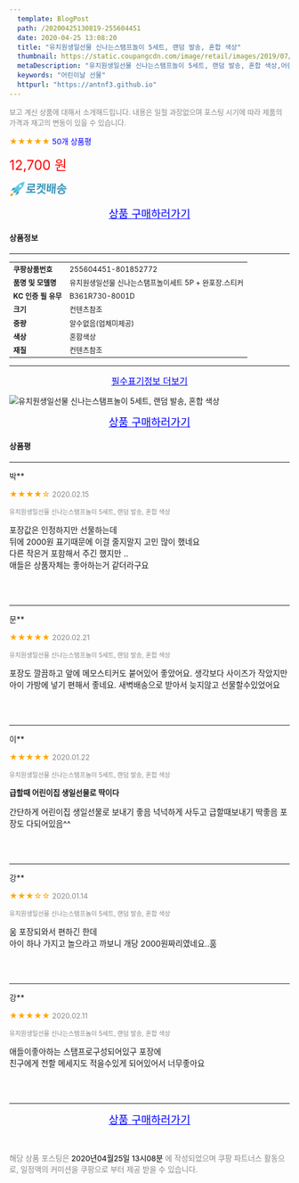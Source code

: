 ```yaml
---
  template: BlogPost
  path: /20200425130819-255604451
  date: 2020-04-25 13:08:20
  title: "유치원생일선물 신나는스탬프놀이 5세트, 랜덤 발송, 혼합 색상"
  thumbnail: https://static.coupangcdn.com/image/retail/images/2019/07/08/17/4/e99c108c-50fd-412c-bb3f-58f776514002.jpg
  metaDescription: "유치원생일선물 신나는스탬프놀이 5세트, 랜덤 발송, 혼합 색상,어린이날 선물"
  keywords: "어린이날 선물"
  httpurl: "https://antnf3.github.io"
---
```

  
<span style="color: #888;font-size:0.8rem">보고 계신 상품에 대해서 소개해드립니다.
내용은 일절 과장없으며 포스팅 시기에 따라 제품의 가격과 재고의 변동이 있을 수 있습니다.</span>
  
<span style="color: orange;">★★★★★</span> <span style="color: blue;font-size: 0.85rem;">50개 상품평</span>

<span style="font-size: 0.9rem"></span> 

<span style="color: red;font-size: 1.5rem;">12,700 원</span>

![로켓배송](/assets/rocket_logo.png)

<p align="center"><a href="http://me2.do/xow749Is" style="font-size: 1.2rem; color: blue;">상품 구매하러가기</a></p>

#### 상품정보

---

|                  |                       |
| ---------------- | --------------------- |
| **<span style="font-size:0.8rem;">쿠팡상품번호</span>** | <span style="font-size:0.8rem;">255604451-801852772</span> |
| **<span style="font-size:0.8rem;">품명 및 모델명</span>**    | <span style="font-size:0.8rem;">유치원생일선물 신나는스탬프놀이세트 5P + 완포장.스티커</span>        |
| **<span style="font-size:0.8rem;">KC 인증 필 유무</span>**    | <span style="font-size:0.8rem;">B361R730-8001D</span>        |
| **<span style="font-size:0.8rem;">크기</span>**    | <span style="font-size:0.8rem;">컨텐츠참조</span>        |
| **<span style="font-size:0.8rem;">중량</span>**    | <span style="font-size:0.8rem;">알수없음(업체미제공)</span>        |
| **<span style="font-size:0.8rem;">색상</span>**    | <span style="font-size:0.8rem;">혼합색상</span>        |
| **<span style="font-size:0.8rem;">재질</span>**    | <span style="font-size:0.8rem;">컨텐츠참조</span>        |








---

<p align="center"><a href="http://me2.do/xow749Is" style="font-size: 1rem; color: blue;">필수표기정보 더보기</a></p>

![유치원생일선물 신나는스탬프놀이 5세트, 랜덤 발송, 혼합 색상](http://thumbnail7.coupangcdn.com/thumbnails/remote/q89/image/retail/images/2019/07/08/17/5/9142fe1c-3152-471f-b450-1c65389342e0.jpg)

<p align="center"><a href="http://me2.do/xow749Is" style="font-size: 1.2rem; color: blue;">상품 구매하러가기</a></p>

#### 상품평
  
---
  
박**
    
<span style="color: orange;">★★★★☆</span> <span style="font-size:0.8rem;color: #888;">2020.02.15</span>
    
<span style="color: #888;font-size:0.7rem">유치원생일선물 신나는스탬프놀이 5세트, 랜덤 발송, 혼합 색상</span>
    

    
<span style="font-size: 0.9rem;">포장값은 인정하지만 선물하는데<br/>뒤에 2000원 표기때문에 이걸 줄지말지 고민 많이 했네요<br/>다른 작은거 포함해서 주긴 했지만 ..<br/>애들은 상품자체는 좋아하는거 같더라구요</span>
    
<br>
<br>

---
  
문**
    
<span style="color: orange;">★★★★★</span> <span style="font-size:0.8rem;color: #888;">2020.02.21</span>
    
<span style="color: #888;font-size:0.7rem">유치원생일선물 신나는스탬프놀이 5세트, 랜덤 발송, 혼합 색상</span>
    

    
<span style="font-size: 0.9rem;">포장도 깔끔하고 앞에 메모스티커도 붙어있어 좋았어요. 생각보다 사이즈가 작았지만 아이 가방에 넣기 편해서 좋네요. 새벽배송으로 받아서 늦지않고 선물할수있었어요</span>
    
<br>
<br>

---
  
이**
    
<span style="color: orange;">★★★★★</span> <span style="font-size:0.8rem;color: #888;">2020.01.22</span>
    
<span style="color: #888;font-size:0.7rem">유치원생일선물 신나는스탬프놀이 5세트, 랜덤 발송, 혼합 색상</span>
    
<span style="font-size:0.85rem">**급할때 어린이집 생일선물로 딱이다**</span>
    
<span style="font-size: 0.9rem;">간단하게 어린이집 생일선물로 보내기 좋음 넉넉하게 사두고 급할때보내기 딱좋음 포장도 다되어있음^^</span>
    
<br>
<br>

---
  
강**
    
<span style="color: orange;">★★★☆☆</span> <span style="font-size:0.8rem;color: #888;">2020.01.14</span>
    
<span style="color: #888;font-size:0.7rem">유치원생일선물 신나는스탬프놀이 5세트, 랜덤 발송, 혼합 색상</span>
    

    
<span style="font-size: 0.9rem;">움 포장되와서 편하긴 한데<br/>아이 하나 가지고 놀으라고 까보니 개당 2000원짜리였네요..훔</span>
    
<br>
<br>

---
  
강**
    
<span style="color: orange;">★★★★★</span> <span style="font-size:0.8rem;color: #888;">2020.02.11</span>
    
<span style="color: #888;font-size:0.7rem">유치원생일선물 신나는스탬프놀이 5세트, 랜덤 발송, 혼합 색상</span>
    

    
<span style="font-size: 0.9rem;">애들이좋아하는 스탬프로구성되어있구 포장에<br/>친구에게 전할 메세지도 적을수있게 되어있어서 너무좋아요</span>
    
<br>
<br>


  
---
  
<p align="center"><a href="http://me2.do/xow749Is" style="font-size: 1.2rem; color: blue;">상품 구매하러가기</a></p>
  
<br>
  
<span style="font-size: 0.85rem; color: #888;">해당 상품 포스팅은 <span style="color: #000;"> 2020년04월25일 13시08분 </span> 에 작성되었으며 쿠팡 파트너스 활동으로, 일정액의 커미션을 쿠팡으로 부터 제공 받을 수 있습니다.</span>